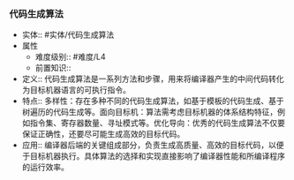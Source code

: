 ###  代码生成算法
- 实体:: #实体/代码生成算法 
- 属性
	- 难度级别:: #难度/L4 
	- 前置知识::
- 定义:: 代码生成算法是一系列方法和步骤，用来将编译器产生的中间代码转化为目标机器语言的可执行指令。
- 特点:: 多样性：存在多种不同的代码生成算法，如基于模板的代码生成、基于树遍历的代码生成等。面向目标机：算法需考虑目标机器的体系结构特征，例如指令集、寄存器数量、寻址模式等。优化导向：优秀的代码生成算法不仅要保证正确性，还要尽可能生成高效的目标代码。
- 应用:: 编译器后端的关键组成部分，负责生成高质量、高效的目标代码，以便于目标机器执行。具体算法的选择和实现直接影响了编译器性能和所编译程序的运行效率。
